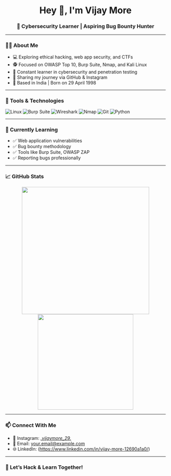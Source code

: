 <!-- Banner or welcome message -->
<h1 align="center">Hey 👋, I'm Vijay More</h1>
<h3 align="center">🚀 Cybersecurity Learner | Aspiring Bug Bounty Hunter</h3>

---

### 👨‍💻 About Me

- 💻 Exploring ethical hacking, web app security, and CTFs  
- 🕵️ Focused on OWASP Top 10, Burp Suite, Nmap, and Kali Linux  
- 🧠 Constant learner in cybersecurity and penetration testing  
- 📝 Sharing my journey via GitHub & Instagram  
- 📍 Based in India | Born on 29 April 1998

---

### 🔧 Tools & Technologies

![Linux](https://img.shields.io/badge/Linux-333?style=for-the-badge&logo=linux&logoColor=white)
![Burp Suite](https://img.shields.io/badge/Burp%20Suite-orange?style=for-the-badge&logo=burpsuite)
![Wireshark](https://img.shields.io/badge/Wireshark-1679A7?style=for-the-badge&logo=wireshark&logoColor=white)
![Nmap](https://img.shields.io/badge/Nmap-0078D4?style=for-the-badge&logo=gnu-bash)
![Git](https://img.shields.io/badge/Git-F05032?style=for-the-badge&logo=git&logoColor=white)
![Python](https://img.shields.io/badge/Python-3776AB?style=for-the-badge&logo=python&logoColor=white)

---

### 🌱 Currently Learning

- ✅ Web application vulnerabilities  
- ✅ Bug bounty methodology  
- ✅ Tools like Burp Suite, OWASP ZAP  
- ✅ Reporting bugs professionally  

---

### 📈 GitHub Stats

<p align="center">
  <img src="https://github-readme-stats.vercel.app/api?username=Vijaymore04&show_icons=true&theme=radical" width="400"/>
  <img src="https://github-readme-stats.vercel.app/api/top-langs/?username=Vijaymore04&layout=compact&theme=radical" width="300"/>
</p>

---

### 📫 Connect With Me

- 💼 Instagram: [_.vijaymore_29._](https://www.instagram.com/.vijaymore_29._)
- 📧 Email: your.email@example.com  
- 🌐 LinkedIn: (https://www.linkedin.com/in/vijay-more-12690a1a0/)

---

### 🚀 Let’s Hack & Learn Together!
